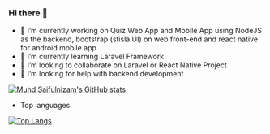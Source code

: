 ### Hi there 👋

- 🔭 I’m currently working on Quiz Web App and Mobile App using NodeJS as the backend, bootstrap (stisla UI) on web front-end and react native for android mobile app
- 🌱 I’m currently learning Laravel Framework
- 👯 I’m looking to collaborate on Laravel or React Native Project
- 🤔 I’m looking for help with backend development

[![Muhd Saifulnizam's GitHub stats](https://github-readme-stats.vercel.app/api?username=MuhdSaifulnizam15)](https://github.com/anuraghazra/github-readme-stats)

- Top languages

[![Top Langs](https://github-readme-stats.vercel.app/api/top-langs/?username=MuhdSaifulnizam15)](https://github.com/anuraghazra/github-readme-stats)
